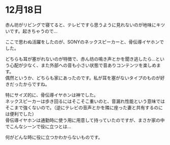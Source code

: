 # 12月18日

赤ん坊がリビングで寝てると、テレビですら思うように見れないのが地味にキツいです。起きちゃうので…

ここで思わぬ活躍をしたのが、SONYのネックスピーカーと、骨伝導イヤホンでした。

どちらも耳が塞がれないのが特徴で、赤ん坊の鳴き声とかを聞き逃したら…という心配が少なく、また外部への音も小さい状態で音ありコンテンツを楽しめます。  
偶然というか、どちらも家にあったのです。私が耳を塞がないタイプのものが好きだったからですね。

特にサイズ的に、骨伝導イヤホンは神でした。  
ネックスピーカーは歩き回るにはそこそこ重いのと、音漏れ性能という意味ではそこまで強くないので。（逆にテレビの音声とかを隣に座った妻と共有するのには便利でした）  
骨伝導イヤホンは通勤時に使う用に用意して持っていたのですが、まさか家の中でこんなシーンで役に立つとは…

何がどんな時に役に立つかわからないものです。
